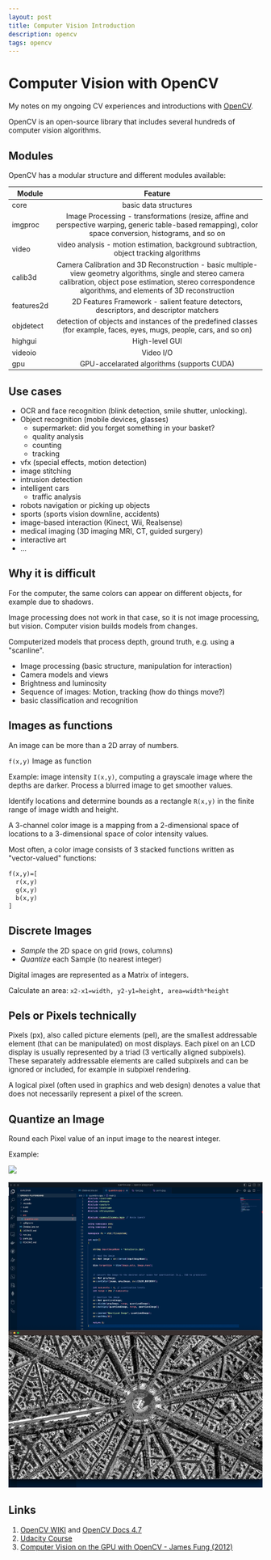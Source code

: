```yaml
---
layout: post
title: Computer Vision Introduction
description: opencv 
tags: opencv 
---
```



# Computer Vision with OpenCV

My notes on my ongoing CV experiences and introductions with [OpenCV](https://opencv.org).


OpenCV is an open-source library that includes several hundreds of computer vision algorithms. 


## Modules

OpenCV has a modular structure and different modules available:


| Module        | Feature       | 
| ------------- |:-------------:| 
| core          | basic data structures |
| imgproc      | Image Processing - transformations (resize, affine and perspective warping, generic table-based remapping), color space conversion, histograms, and so on  |
| video  | video analysis - motion estimation,  background subtraction, object tracking algorithms     |    
| calib3d   | Camera Calibration and 3D Reconstruction - basic multiple-view geometry algorithms, single and stereo camera calibration, object pose estimation, stereo correspondence algorithms, and elements of 3D reconstruction |
| features2d | 2D Features Framework - salient feature detectors, descriptors, and descriptor matchers |
| objdetect | detection of objects and instances of the predefined classes (for example, faces, eyes, mugs, people, cars, and so on) |
| highgui   | High-level GUI |
| videoio   | Video I/O |
| gpu      | GPU-accelarated algorithms (supports CUDA) |



## Use cases

- OCR and face recognition (blink detection, smile shutter, unlocking). 
- Object recognition (mobile devices, glasses) 
  - supermarket: did you forget something in your basket? 
  - quality analysis
  - counting
  - tracking
- vfx (special effects, motion detection) 
- image stitching
- intrusion detection
- intelligent cars 
  - traffic analysis
- robots navigation or picking up objects
- sports (sports vision downline, accidents)
- image-based interaction (Kinect, Wii, Realsense)
- medical imaging (3D imaging MRI, CT, guided surgery)
- interactive art
- ...


## Why it is difficult

For the computer, the same colors can appear on different objects, for example due to shadows.

Image processing does not work in that case, so it is not image processing, but vision. 
Computer vision builds models from changes.

Computerized models that process depth, ground truth, e.g. using a "scanline".

- Image processing (basic structure, manipulation for interaction)
- Camera models and views 
- Brightness and luminosity 
- Sequence of images: Motion, tracking (how do things move?)
- basic classification and recognition


## Images as functions

An image can be more than a 2D array of numbers.

`f(x,y)` Image as function


Example: image intensity `I(x,y)`, computing a grayscale image where the depths are darker. Process a blurred image to get smoother values.

Identify locations and determine bounds as a rectangle `R(x,y)` in the finite range of image width and height.


A 3-channel color image is a mapping from a 2-dimensional space of locations to a 3-dimensional space of color intensity values.

Most often, a color image consists of 3 stacked functions written as "vector-valued" functions:

```
f(x,y)=[
  r(x,y)
  g(x,y)
  b(x,y)
]
```

## Discrete Images

- *Sample* the 2D space on grid (rows, columns)
- *Quantize* each Sample (to nearest integer)


Digital images are represented as a Matrix of integers.

Calculate an area: `x2-x1=width, y2-y1=height, area=width*height`


## Pels or Pixels technically

Pixels (px), also called picture elements (pel), are the smallest addressable element (that can be manipulated) on most displays.
Each pixel on an LCD display is usually represented by a triad (3 vertically aligned subpixels). 
These separately addressable elements are called subpixels and can be ignored or included, for example in subpixel rendering. 

A logical pixel (often used in graphics and web design) denotes a value that does not necessarily represent a pixel of the screen. 


## Quantize an Image

Round each Pixel value of an input image to the nearest integer.


Example:

![](/images/opencv-quantize.gif)

![](/images/openvc-quantize-result.png)




## Links

1. [OpenCV WIKI](https://github.com/opencv/opencv/wiki) and [OpenCV Docs 4.7](https://docs.opencv.org/4.7.0/d1/dfb/intro.html) 
2. [Udacity Course](https://www.udacity.com/course/introduction-to-computer-vision--ud810)
3. [Computer Vision on the GPU with OpenCV - James Fung (2012)](https://developer.download.nvidia.com/GTC/PDF/1085_Fung.pdf)


